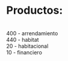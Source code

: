 
# Productos:
  <br>400 - arrendamiento
  <br>440 - habitat
  <br>20  - habitacional
  <br>10 -  financiero

